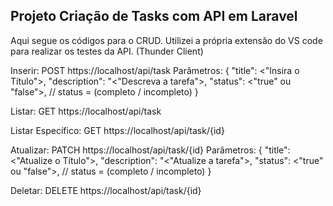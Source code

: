 ## Projeto Criação de Tasks com API em Laravel

Aqui segue os códigos para o CRUD. Utilizei a própria extensão do VS code para realizar os testes da API. (Thunder Client)

Inserir: POST https://localhost/api/task
Parâmetros:
{
    "title": <"Insira o Título">,
    "description": "<"Descreva a tarefa">,
    "status": <"true" ou "false">, // status = (completo / incompleto)
}

Listar: GET https://localhost/api/task

Listar Específico: GET https://localhost/api/task/{id}

Atualizar: PATCH https://localhost/api/task/{id}
Parâmetros:
{
    "title": <"Atualize o Título">,
    "description": "<"Atualize a tarefa">,
    "status": <"true" ou "false">, // status = (completo / incompleto)
}

Deletar: DELETE https://localhost/api/task/{id}


